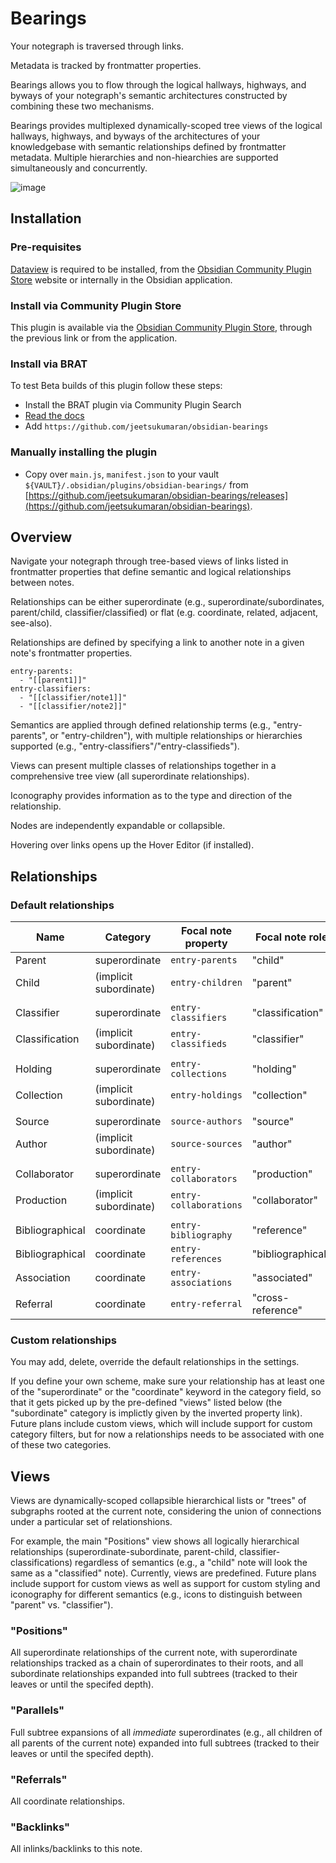 # Bearings

Your notegraph is traversed through links.

Metadata is tracked by frontmatter properties.

Bearings allows you to flow through the logical hallways, highways, and byways of your notegraph's semantic architectures constructed by combining these two mechanisms.

Bearings provides multiplexed dynamically-scoped tree views of the logical hallways, highways, and byways of the architectures of your knowledgebase with semantic relationships defined by frontmatter metadata. Multiple hierarchies and non-hiearchies are supported simultaneously and concurrently.

![image](https://github.com/jeetsukumaran/obsidian-bearings/assets/26183/727692a1-f3d8-416d-9fb6-e27405d52e59)


## Installation

### Pre-requisites

[Dataview](https://blacksmithgu.github.io/obsidian-dataview/) is required to be installed, from the [Obsidian Community Plugin Store](https://obsidian.md/plugins?id=dataview) website or internally in the Obsidian application.

### Install via Community Plugin Store

This plugin is available via the [Obsidian Community Plugin Store](https://obsidian.md/plugins?id=bearings), through the previous link or from the application.

### Install via BRAT

To test Beta builds of this plugin follow these steps:

- Install the BRAT plugin via Community Plugin Search
- [Read the docs](https://tfthacker.com/BRAT)
- Add `https://github.com/jeetsukumaran/obsidian-bearings`

### Manually installing the plugin

- Copy over `main.js`, `manifest.json` to your vault `${VAULT}/.obsidian/plugins/obsidian-bearings/` from [https://github.com/jeetsukumaran/obsidian-bearings/releases](https://github.com/jeetsukumaran/obsidian-bearings).

## Overview

Navigate your notegraph through tree-based views of links listed in frontmatter properties that define semantic and logical relationships between notes.

Relationships can be either superordinate (e.g., superordinate/subordinates, parent/child, classifier/classified) or flat (e.g. coordinate, related, adjacent, see-also).

Relationships are defined by specifying a link to another note in a given note's frontmatter properties.

```
entry-parents:
  - "[[parent1]]"
entry-classifiers:
  - "[[classifier/note1]]"
  - "[[classifier/note2]]"
```

Semantics are applied through defined relationship terms (e.g., "entry-parents", or "entry-children"), with multiple relationships or hierarchies supported (e.g., "entry-classifiers"/"entry-classifieds").

Views can present multiple classes of relationships together in a comprehensive tree view (all superordinate relationships).

Iconography provides information as to the type and direction of the relationship.

Nodes are independently expandable or collapsible.

Hovering over links opens up the Hover Editor (if installed).

## Relationships

### Default relationships


| Name            | Category               | Focal note property    | Focal note role   | Linked note role  |
|-----------------|------------------------|------------------------|-------------------|-------------------|
| Parent          | superordinate          | `entry-parents`        | "child"           | "parent"          |
| Child           | (implicit subordinate) | `entry-children`       | "parent"          | "child"           |
|                 |                        |                        |                   |                   |
| Classifier      | superordinate          | `entry-classifiers`    | "classification"  | "classifier"      |
| Classification  | (implicit subordinate) | `entry-classifieds`    | "classifier"      | "classification"  |
|                 |                        |                        |                   |                   |
| Holding         | superordinate          | `entry-collections`    | "holding"         | "collection"      |
| Collection      | (implicit subordinate) | `entry-holdings`       | "collection"      | "holding"         |
|                 |                        |                        |                   |                   |
| Source          | superordinate          | `source-authors`       | "source"          | "author"          |
| Author          | (implicit subordinate) | `source-sources`       | "author"          | "source"          |
|                 |                        |                        |                   |                   |
| Collaborator    | superordinate          | `entry-collaborators`  | "production"      | "collaborator"    |
| Production      | (implicit subordinate) | `entry-collaborations` | "collaborator"    | "production"      |
|                 |                        |                        |                   |                   |
| Bibliographical | coordinate             | `entry-bibliography`   | "reference"       | "bibliographical" |
| Bibliographical | coordinate             | `entry-references`     | "bibliographical" | "reference"       |
| Association     | coordinate             | `entry-associations`   | "associated"      | "associated"      |
| Referral        | coordinate             | `entry-referral`       | "cross-reference" | "cross-reference" |


### Custom relationships

You may add, delete, override the default relationships in the settings.

If you define your own scheme, make sure your relationship has at least one of the "superordinate" or the "coordinate" keyword in the category field, so that it gets picked up by the pre-defined "views" listed below (the "subordinate" category is implictly given by the inverted property link).
Future plans include custom views, which will include support for custom category filters, but for now a relationships needs to be associated with one of these two categories.


## Views

Views are dynamically-scoped collapsible hierarchical lists or "trees" of subgraphs rooted at the current note, considering the union of connections under a particular set of relationshions.

For example, the main "Positions" view shows all logically hierarchical relationships (superordinate-subordinate, parent-child, classifier-classifications) regardless of semantics (e.g., a "child" note will look the same as a "classified" note).
Currently, views are predefined.
Future plans include support for custom views as well as support for custom styling and iconography for different semantics (e.g., icons to distinguish between "parent" vs. "classifier").

### "Positions"

All superordinate relationships of the current note, with superordinate relationships tracked as a chain of superordinates to their roots, and all subordinate relationships expanded into full subtrees (tracked to their leaves or until the specifed depth).

### "Parallels"

Full subtree expansions of all *immediate* superordinates (e.g., all children of all parents of the current note) expanded into full subtrees (tracked to their leaves or until the specifed depth).

### "Referrals"

All coordinate relationships.

### "Backlinks"

All inlinks/backlinks to this note.


